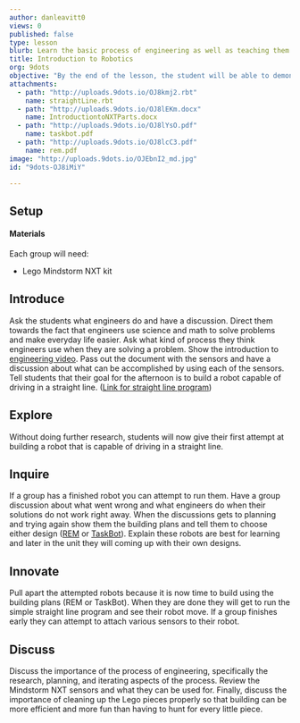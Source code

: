 ```yaml
---
author: danleavitt0
views: 0
published: false
type: lesson
blurb: Learn the basic process of engineering as well as teaching them the different pieces that make up a Lego NXT robot.
title: Introduction to Robotics
org: 9dots
objective: "By the end of the lesson, the student will be able to demonstrate learning by producing a robot capable of driving."
attachments: 
  - path: "http://uploads.9dots.io/OJ8kmj2.rbt"
    name: straightLine.rbt
  - path: "http://uploads.9dots.io/OJ8lEKm.docx"
    name: IntroductiontoNXTParts.docx
  - path: "http://uploads.9dots.io/OJ8lYsO.pdf"
    name: taskbot.pdf
  - path: "http://uploads.9dots.io/OJ8lcC3.pdf"
    name: rem.pdf
image: "http://uploads.9dots.io/OJEbnI2_md.jpg"
id: "9dots-OJ8iMiY"

---
```


## Setup
#### Materials
Each group will need:
- Lego Mindstorm NXT kit

## Introduce
Ask the students what engineers do and have a discussion. Direct them towards the fact that engineers use science and math to solve problems and make everyday life easier.  Ask what kind of process they think engineers use when they are solving a problem. Show the introduction to [engineering video](http://www.education.rec.ri.cmu.edu/previews/robot_c_products/teaching_rc_lego_v2_preview/fundamentals/projectmanagement/videos/engineeringprocess.html "link"). Pass out the document with the sensors and have a discussion about what can be accomplished by using each of the sensors. Tell students that their goal for the afternoon is to build a robot capable of driving in a straight line.  ([Link for straight line program](https://docs.google.com/file/d/0BxdHB7jON6H0M2NlUlpWVjNIU28/edit))

## Explore
Without doing further research, students will now give their first attempt at building a robot that is capable of driving in a straight line.

## Inquire
If a group has a finished robot you can attempt to run them.  Have a group discussion about what went wrong and what engineers do when their solutions do not work right away.  When the discussions gets to planning and trying again show them the building plans and tell them to choose either design ([REM](http://www.education.rec.ri.cmu.edu/content/lego/building/build_shows/rem.pdf)  or [TaskBot](http://www.education.rec.ri.cmu.edu/content/lego/building/build_shows/rem.pdf)). Explain these robots are best for learning and later in the unit they will coming up with their own designs.

## Innovate
Pull apart the attempted robots because it is now time to build using the building plans (REM or TaskBot).  When they are done they will get to run the simple straight line program and see their robot move. If a group finishes early they can attempt to attach various sensors to their robot.

## Discuss
Discuss the importance of the process of engineering, specifically the research, planning, and iterating aspects of the process. Review the Mindstorm NXT sensors and what they can be used for. Finally, discuss the importance of cleaning up the Lego pieces properly so that building can be more efficient and more fun than having to hunt for every little piece.
